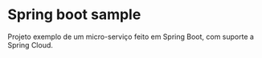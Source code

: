 # Spring boot sample

Projeto exemplo de um micro-serviço feito em Spring Boot, com suporte a Spring Cloud.